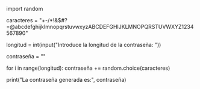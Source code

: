 import random

caracteres = "+-/*!&$#?=@abcdefghijklmnopqrstuvwxyzABCDEFGHIJKLMNOPQRSTUVWXYZ1234567890"

longitud = int(input("Introduce la longitud de la contraseña: "))

contraseña = ""

for i in range(longitud):
    contraseña += random.choice(caracteres)

print("La contraseña generada es:", contraseña)
